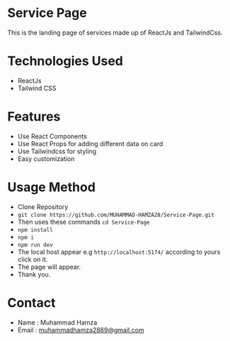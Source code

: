 # Service Page 
This is the landing page of services made up of ReactJs and TailwindCss.

# Technologies Used
+ ReactJs
+ Tailwind CSS

# Features
+ Use React Components
+ Use React Props for adding different data on card
+ Use Tailwindcss for styling
+ Easy customization

# Usage Method
+ Clone Repository
+ ```git clone https://github.com/MUHAMMAD-HAMZA28/Service-Page.git```
+ Then uses these commands ```cd Service-Page```
+ ```npm install```
+ ```npm i```
+ ```npm run dev```
+ The local host appear e.g ```http://localhost:5174/``` according to yours click on it.
+ The page will appear.
+ Thank you.

# Contact
+ Name : Muhammad Hamza
+ Email : muhammadhamza2869@gmail.com


